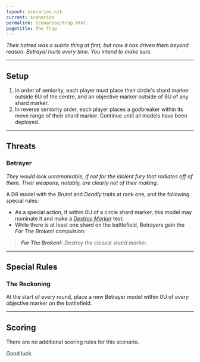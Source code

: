 ```yaml
---
layout: scenarios.njk
current: scenarios
permalink: scenarios/trap.html
pagetitle: The Trap
---
```

_Their hatred was a subtle thing at first, but now it has driven them beyond reason. Betrayal hurts every time. You intend to make sure._

<hr id="setup" />

## Setup

1. In order of seniority, each player must place their circle's shard marker outside 6U of the centre, and an objective marker outside of 6U of any shard marker.
2. In reverse seniority order, each player places a godbreaker within its move range of their shard marker. Continue until all models have been deployed.

<hr id="threats" />

## Threats

### Betrayer
_They would look unremarkable, if not for the idolent fury that radiates off of them. Their weapons, notably, are clearly not of their making._

A D8 model with the _Brutal_ and _Deadly_ traits at rank one, and the following special rules:

- As a special action, if within 0U of a circle shard marker, this model may nominate it and make a _[Destroy Marker](/rules/gameplay.html#actions)_ test.
- While there is at least one shard on the battlefield, Betrayers gain the _For The Broken!_ compulsion:

> _**For The Broken!:** Destroy the closest shard marker._

<hr id="special-rules" />

## Special Rules

### The Reckoning
At the start of every round, place a new Betrayer model within 0U of _every_ objective marker on the battlefield.

<hr id="scoring" />

## Scoring
There are no additional scoring rules for this scenario.

Good luck.

